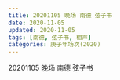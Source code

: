 ```yaml
---
title: 20201105 晚场 南德 弦子书   
date: 2020-11-05
updated: 2020-11-05
tags: [南德, 弦子书, 相声] 
categories: 庚子年场次(2020) 
---
```

20201105 晚场 南德 弦子书  



